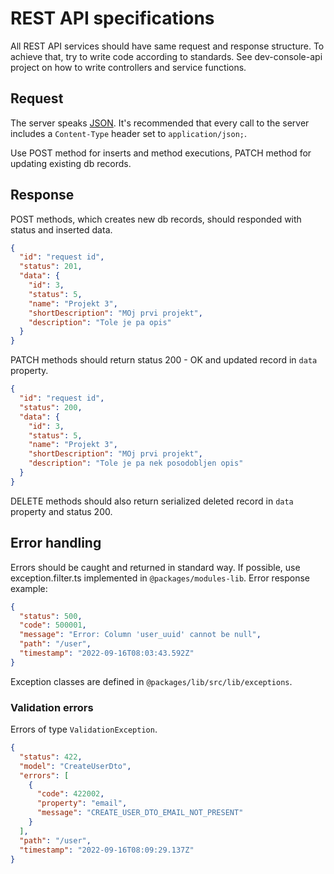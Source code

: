 # REST API specifications

All REST API services should have same request and response structure. To achieve that, try to write code according to standards.
See dev-console-api project on how to write controllers and service functions.

## Request

The server speaks [JSON](https://en.wikipedia.org/wiki/JSON). It's recommended that every call to the server includes a `Content-Type` header set to `application/json;`.

Use POST method for inserts and method executions, PATCH method for updating existing db records.

## Response

POST methods, which creates new db records, should responded with status and inserted data.

```json
{
  "id": "request id",
  "status": 201,
  "data": {
    "id": 3,
    "status": 5,
    "name": "Projekt 3",
    "shortDescription": "MOj prvi projekt",
    "description": "Tole je pa opis"
  }
}
```

PATCH methods should return status 200 - OK and updated record in `data` property.

```json
{
  "id": "request id",
  "status": 200,
  "data": {
    "id": 3,
    "status": 5,
    "name": "Projekt 3",
    "shortDescription": "MOj prvi projekt",
    "description": "Tole je pa nek posodobljen opis"
  }
}
```

DELETE methods should also return serialized deleted record in `data` property and status 200.

## Error handling

Errors should be caught and returned in standard way. If possible, use exception.filter.ts implemented in `@packages/modules-lib`.
Error response example:

```json
{
  "status": 500,
  "code": 500001,
  "message": "Error: Column 'user_uuid' cannot be null",
  "path": "/user",
  "timestamp": "2022-09-16T08:03:43.592Z"
}
```

Exception classes are defined in `@packages/lib/src/lib/exceptions`.

### Validation errors

Errors of type `ValidationException`.

```json
{
  "status": 422,
  "model": "CreateUserDto",
  "errors": [
    {
      "code": 422002,
      "property": "email",
      "message": "CREATE_USER_DTO_EMAIL_NOT_PRESENT"
    }
  ],
  "path": "/user",
  "timestamp": "2022-09-16T08:09:29.137Z"
}
```
